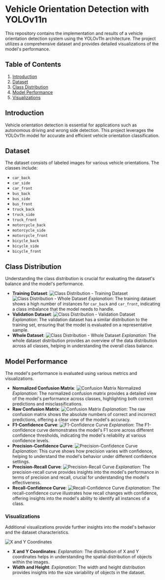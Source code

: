 # Vehicle Orientation Detection with YOLOv11n

This repository contains the implementation and results of a vehicle orientation detection system using the YOLOv11n architecture. The project utilizes a comprehensive dataset and provides detailed visualizations of the model's performance.

## Table of Contents

1. [Introduction](#introduction)
2. [Dataset](#dataset)
3. [Class Distribution](#class-distribution)
4. [Model Performance](#model-performance)
5. [Visualizations](#visualizations)

## Introduction

Vehicle orientation detection is essential for applications such as autonomous driving and wrong side detection. This project leverages the YOLOv11n model for accurate and efficient vehicle orientation classification.

## Dataset

The dataset consists of labeled images for various vehicle orientations. The classes include:

- `car_back`
- `car_side`
- `car_front`
- `bus_back`
- `bus_side`
- `bus_front`
- `truck_back`
- `truck_side`
- `truck_front`
- `motorcycle_back`
- `motorcycle_side`
- `motorcycle_front`
- `bicycle_back`
- `bicycle_side`
- `bicycle_front`

## Class Distribution

Understanding the class distribution is crucial for evaluating the dataset's balance and the model's performance.

- **Training Dataset**:
  ![Class Distribution - Training Dataset](https://github.com/Haafii/safesync-vehicle-orientation-detection/blob/main/yolov11/v2/charts/train_dataset.png) ![Class Distribution - Whole Dataset](https://github.com/Haafii/safesync-vehicle-orientation-detection/blob/main/yolov11/v2/runs/detect/train/labels.jpg)
  *Explanation*: The training dataset shows a high number of instances for `car_back` and `car_front`, indicating a class imbalance that the model needs to handle.
- **Validation Dataset**:
  ![Class Distribution - Validation Dataset](https://github.com/Haafii/safesync-vehicle-orientation-detection/blob/main/yolov11/v2/charts/val_dataset.png)
  *Explanation*: The validation dataset has a similar distribution to the training set, ensuring that the model is evaluated on a representative sample.
- **Whole Dataset**:
  ![Class Distribution - Whole Dataset](https://github.com/Haafii/safesync-vehicle-orientation-detection/blob/main/yolov11/v2/charts/whole_dataset.png)
  *Explanation*: The whole dataset distribution provides an overview of the data distribution across all classes, helping in understanding the overall class balance.

## Model Performance

The model's performance is evaluated using various metrics and visualizations.

- **Normalized Confusion Matrix**:
  ![Confusion Matrix Normalized](https://github.com/Haafii/safesync-vehicle-orientation-detection/blob/main/yolov11/v2/runs/detect/train/confusion_matrix_normalized.png)
  *Explanation*: The normalized confusion matrix provides a detailed view of the model's performance across classes, highlighting both correct predictions and misclassifications.
- **Raw Confusion Matrix**:
  ![Confusion Matrix](https://github.com/Haafii/safesync-vehicle-orientation-detection/blob/main/yolov11/v2/runs/detect/train/confusion_matrix.png)
  *Explanation*: The raw confusion matrix shows the absolute numbers of correct and incorrect predictions, offering a clear view of the model's accuracy.
- **F1-Confidence Curve**:
  ![F1-Confidence Curve](https://github.com/Haafii/safesync-vehicle-orientation-detection/blob/main/yolov11/v2/runs/detect/train/F1_curve.png)
  *Explanation*: The F1-confidence curve demonstrates the model's F1 score across different confidence thresholds, indicating the model's reliability at various confidence levels.
- **Precision-Confidence Curve**:
  ![Precision-Confidence Curve](https://github.com/Haafii/safesync-vehicle-orientation-detection/blob/main/yolov11/v2/runs/detect/train/P_curve.png)
  *Explanation*: This curve shows how precision varies with confidence, helping to understand the model's behavior under different confidence settings.
- **Precision-Recall Curve**:
  ![Precision-Recall Curve](https://github.com/Haafii/safesync-vehicle-orientation-detection/blob/main/yolov11/v2/runs/detect/train/PR_curve.png)
  *Explanation*: The precision-recall curve provides insights into the model's performance in terms of precision and recall, crucial for understanding the model's effectiveness.
- **Recall-Confidence Curve**:
  ![Recall-Confidence Curve](https://github.com/Haafii/safesync-vehicle-orientation-detection/blob/main/yolov11/v2/runs/detect/train/R_curve.png)
  *Explanation*: The recall-confidence curve illustrates how recall changes with confidence, offering insights into the model's ability to identify all instances of a class.

### Visualizations

Additional visualizations provide further insights into the model's behavior and the dataset characteristics.

![X and Y Coordinates](https://github.com/Haafii/safesync-vehicle-orientation-detection/blob/main/yolov11/v2/runs/detect/train/labels_correlogram.jpg)

- **X and Y Coordinates**:
  *Explanation*: The distribution of X and Y coordinates helps in understanding the spatial distribution of objects within the images.
- **Width and Height**:
  *Explanation*: The width and height distribution provides insights into the size variability of objects in the dataset.
